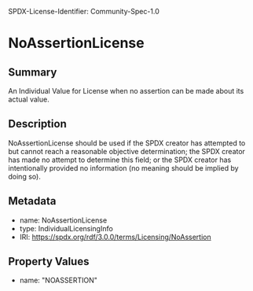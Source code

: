 SPDX-License-Identifier: Community-Spec-1.0

# NoAssertionLicense

## Summary
An Individual Value for License when no assertion can be made about its actual value.

## Description

NoAssertionLicense should be used if the SPDX creator has attempted to but cannot reach a reasonable objective determination;
the SPDX creator has made no attempt to determine this field; or
the SPDX creator has intentionally provided no information (no meaning should be implied by doing so).

## Metadata

- name: NoAssertionLicense
- type: IndividualLicensingInfo
- IRI: https://spdx.org/rdf/3.0.0/terms/Licensing/NoAssertion

## Property Values

- name: "NOASSERTION"
